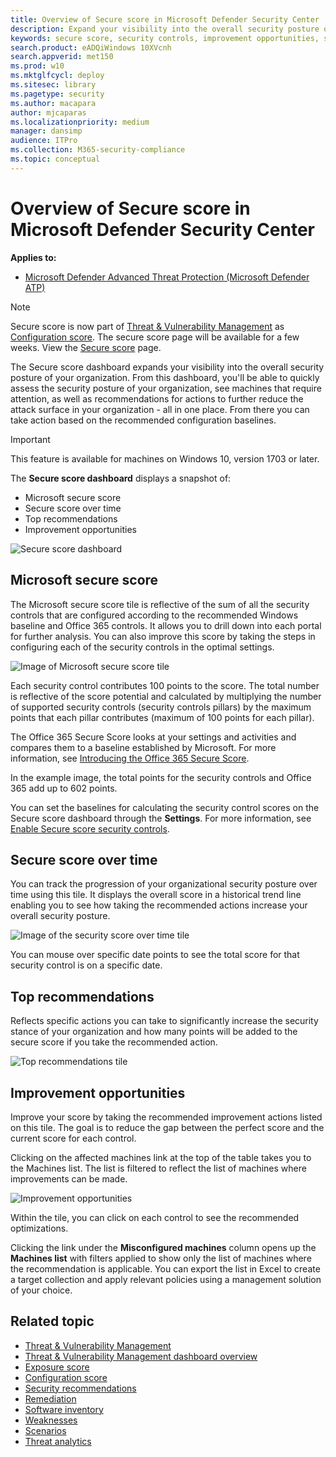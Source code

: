 ```yaml
---
title: Overview of Secure score in Microsoft Defender Security Center
description: Expand your visibility into the overall security posture of your organization
keywords: secure score, security controls, improvement opportunities, security score over time, score, posture, baseline
search.product: eADQiWindows 10XVcnh
search.appverid: met150
ms.prod: w10
ms.mktglfcycl: deploy
ms.sitesec: library
ms.pagetype: security
ms.author: macapara
author: mjcaparas
ms.localizationpriority: medium
manager: dansimp
audience: ITPro
ms.collection: M365-security-compliance 
ms.topic: conceptual
---
```


# Overview of Secure score in Microsoft Defender Security Center
**Applies to:**
- [Microsoft Defender Advanced Threat Protection (Microsoft Defender ATP)](https://go.microsoft.com/fwlink/p/?linkid=2069559)

>[!NOTE]
>  Secure score is now part of [Threat & Vulnerability Management](next-gen-threat-and-vuln-mgt.md) as [Configuration score](configuration-score.md). The secure score page will be available for a few weeks. View the [Secure score](https://docs.microsoft.com/windows/security/threat-protection/microsoft-defender-atp/overview-secure-score) page.

The Secure score dashboard expands your visibility into the overall security posture of your organization. From this dashboard, you'll be able to quickly assess the security posture of your organization, see machines that require attention, as well as recommendations for actions to further reduce the attack surface in your organization - all in one place. From there you can take action based on the recommended configuration baselines.

>[!IMPORTANT]
> This feature is available for machines on Windows 10, version  1703 or later. 


The **Secure score dashboard** displays a snapshot of:
- Microsoft secure score
- Secure score over time
- Top recommendations
- Improvement opportunities


![Secure score dashboard](images/new-secure-score-dashboard.png)

## Microsoft secure score
The Microsoft secure score tile is reflective of the sum of all the security controls that are configured according to the recommended Windows baseline and Office 365 controls. It allows you to drill down into each portal for further analysis. You can also improve this score by taking the steps in configuring each of the security controls in the optimal settings.

![Image of Microsoft secure score tile](images/mss.png)

Each security control contributes 100 points to the score. The total number is reflective of the score potential and calculated by multiplying the number of supported security controls (security controls pillars) by the maximum points that each pillar contributes (maximum of 100 points for each pillar). 

The Office 365 Secure Score looks at your settings and activities and compares them to a baseline established by Microsoft. For more information, see [Introducing the Office 365 Secure Score](https://support.office.com/article/introducing-the-office-365-secure-score-c9e7160f-2c34-4bd0-a548-5ddcc862eaef#howtoaccess).

In the example image, the total points for the security controls and Office 365 add up to 602 points. 

You can set the baselines for calculating the security control scores on the Secure score dashboard through the **Settings**. For more information, see [Enable Secure score security controls](enable-secure-score.md).

## Secure score over time
You can track the progression of your organizational security posture over time using this tile. It displays the overall score in a historical trend line enabling you to see how taking the recommended actions increase your overall security posture.

![Image of the security score over time tile](images/new-ssot.png)

You can mouse over specific date points to see the total score for that security control is on a specific date.


## Top recommendations
Reflects specific actions you can take to significantly increase the security stance of your organization and how many points will be added to the secure score if you take the recommended action.

![Top recommendations tile](images/top-recommendations.png)

## Improvement opportunities 
Improve your score by taking the recommended improvement actions listed on this tile. The goal is to reduce the gap between the perfect score and the current score for each control.

Clicking on the affected machines link at the top of the table takes you to the Machines list. The list is filtered to reflect the list of machines where improvements can be made. 



![Improvement opportunities](images/io.png)


Within the tile, you can click on each control to see the recommended optimizations.

Clicking the link under the **Misconfigured machines** column opens up the **Machines list** with filters applied to show only the list of machines where the recommendation is applicable. You can export the list in Excel to create a target collection and apply relevant policies using a management solution of your choice.

## Related topic
- [Threat & Vulnerability Management](next-gen-threat-and-vuln-mgt.md)
- [Threat & Vulnerability Management dashboard overview](tvm-dashboard-insights.md)
- [Exposure score](tvm-exposure-score.md)
- [Configuration score](configuration-score.md)
- [Security recommendations](tvm-security-recommendation.md)
- [Remediation](tvm-remediation.md)
- [Software inventory](tvm-software-inventory.md)
- [Weaknesses](tvm-weaknesses.md)
- [Scenarios](threat-and-vuln-mgt-scenarios.md)
- [Threat analytics](threat-analytics.md)

